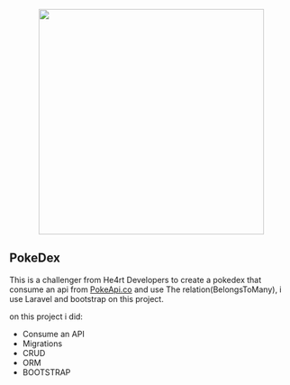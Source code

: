 <p align="center"><a href="https://laravel.com" target="_blank"><img src="https://raw.githubusercontent.com/laravel/art/master/logo-lockup/5%20SVG/2%20CMYK/1%20Full%20Color/laravel-logolockup-cmyk-red.svg" width="400"></a></p>

## PokeDex

This is a challenger from He4rt Developers to create a pokedex that consume an api from  [PokeApi.co](https://pokeapi.co) and use The relation(BelongsToMany), i use Laravel and bootstrap on this project.

on this project i did: 

* Consume an API
* Migrations
* CRUD
* ORM
* BOOTSTRAP
 







